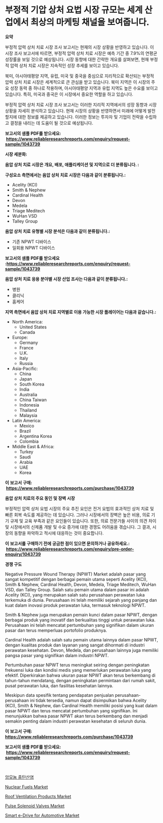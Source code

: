 <p><h1>부정적 기압 상처 요법 시장 규모는 세계 산업에서 최상의 마케팅 채널을 보여줍니다.</h1></p><p><strong>요약</strong></p>
<p><p>부정적 압력 상처 치료 시장 조사 보고서는 현재의 시장 상황을 반영하고 있습니다. 이 시장 조사 보고서에 따르면, 부정적 압력 상처 치료 시장은 예측 기간 중 7.9%의 연평균 성장률을 보일 것으로 예상됩니다. 시장 동향에 대한 간략한 개요를 살펴보면, 현재 부정적 압력 상처 치료 시장은 지속적인 성장 추세를 보이고 있습니다.</p><p>북미, 아시아태평양 지역, 유럽, 미국 및 중국을 중심으로 지리적으로 확산되는 부정적 압력 상처 치료 시장은 세계적으로 큰 관심을 받고 있습니다. 북미 지역은 이 시장의 주요 성장 동력 중 하나로 작용하며, 아시아태평양 지역과 유럽 지역도 높은 수요를 보이고 있습니다. 특히, 미국과 중국은 이 시장에서 중요한 역할을 하고 있습니다.</p><p>부정적 압력 상처 치료 시장 조사 보고서는 이러한 지리적 지역에서의 성장 동향과 시장 상황을 자세히 분석하고 있습니다. 현재 시장의 상황을 반영하면서 미래에 어떻게 발전할지에 대한 정보를 제공하고 있습니다. 이러한 정보는 투자자 및 기업이 전략을 수립하고 결정을 내리는 데 도움이 될 것으로 예상됩니다.</p></p>
<p><strong>보고서의 샘플 PDF를 받으세요: &nbsp;<a href="https://www.reliableresearchreports.com/enquiry/request-sample/1043739">https://www.reliableresearchreports.com/enquiry/request-sample/1043739</a></strong></p>
<p><strong>시장 세분화:</strong></p>
<p><strong> 음압 상처 치료 시장은 개요, 배포, 애플리케이션 및 지역으로 더 분류됩니다. :</strong></p>
<p><strong>구성요소 측면에서는 음압 상처 치료 시장은 다음과 같이 분류됩니다.:</strong></p>
<p><ul><li>Acelity (KCI)</li><li>Smith & Nephew</li><li>Cardinal Health</li><li>Devon</li><li>Medela</li><li>Triage Meditech</li><li>WuHan VSD</li><li>Talley Group</li></ul></p>
<p><strong> 음압 상처 치료 유형별 시장 분석은 다음과 같이 분류됩니다.:</strong></p>
<p><ul><li>기존 NPWT 디바이스</li><li>일회용 NPWT 디바이스</li></ul></p>
<p><strong>보고서의 샘플 PDF를 받으세요 :<a href="https://www.reliableresearchreports.com/enquiry/request-sample/1043739">https://www.reliableresearchreports.com/enquiry/request-sample/1043739</a></strong></p>
<p><strong> 음압 상처 치료 응용 분야별 시장 산업 조사는 다음과 같이 분류됩니다.:</strong></p>
<p><ul><li>병원</li><li>클리닉</li><li>홈케어</li></ul></p>
<p><strong>지역 측면에서 음압 상처 치료 지역별로 이용 가능한 시장 플레이어는 다음과 같습니다.:</strong></p>
<p><ul>
    <li>
        North America:
        <ul>
            <li>United States</li>
            <li>Canada</li>
        </ul>
    </li>
    <li>
        Europe:
        <ul>
            <li>Germany</li>
            <li>France</li>
            <li>U.K.</li>
            <li>Italy</li>
            <li>Russia</li>
        </ul>
    </li>
    <li>
        Asia-Pacific:
        <ul>
            <li>China</li>
            <li>Japan</li>
            <li>South Korea</li>
            <li>India</li>
            <li>Australia</li>
            <li>China Taiwan</li>
            <li>Indonesia</li>
            <li>Thailand</li>
            <li>Malaysia</li>
        </ul>
    </li>
    <li>
        Latin America:
        <ul>
            <li>Mexico</li>
            <li>Brazil</li>
            <li>Argentina Korea</li>
            <li>Colombia</li>
        </ul>
    </li>
    <li>
        Middle East & Africa:
        <ul>
            <li>Turkey</li>
            <li>Saudi</li>
            <li>Arabia</li>
            <li>UAE</li>
            <li>Korea</li>
        </ul>
    </li>
    </ul></p>
<p><strong>이 보고서 구매: &nbsp;<a href="https://www.reliableresearchreports.com/purchase/1043739">https://www.reliableresearchreports.com/purchase/1043739</a></strong></p>
<p><strong>음압 상처 치료의 주요 동인 및 장벽 시장</strong></p>
<p><p>부정적인 압력 상처 요법 시장의 주요 추진 요인은 전거 요법의 효과적인 상처 치료 및 빠른 회복 속도를 제공하는 데 있습니다. 그러나 시장에서의 장벽은 높은 비용, 의료 기기 규제 및 교육 부족과 같은 요인들이 있습니다. 또한, 의료 전문가들 사이의 의견 차이 및 시장에서의 신제품 개발 및 수요 증가에 대한 경쟁도 어려움을 겪습니다. 그 결과, 시장의 동향을 파악하고 적시에 대응하는 것이 중요합니다.</p></p>
<p><strong>이 보고서를 구매하기 전에 궁금한 점이 있으면 문의하거나 공유하세요.: &nbsp;<a href="https://www.reliableresearchreports.com/enquiry/pre-order-enquiry/1043739">https://www.reliableresearchreports.com/enquiry/pre-order-enquiry/1043739</a></strong></p>
<p><strong>경쟁 구도</strong></p>
<p><p>Negative Pressure Wound Therapy (NPWT) Market adalah pasar yang sangat kompetitif dengan berbagai pemain utama seperti Acelity (KCI), Smith & Nephew, Cardinal Health, Devon, Medela, Triage Meditech, WuHan VSD, dan Talley Group. Salah satu pemain utama dalam pasar ini adalah Acelity (KCI), yang merupakan salah satu perusahaan perawatan luka terkemuka di dunia. Perusahaan ini telah memiliki sejarah yang panjang dan kuat dalam inovasi produk perawatan luka, termasuk teknologi NPWT.</p><p>Smith & Nephew juga merupakan pemain kunci dalam pasar NPWT, dengan berbagai produk yang inovatif dan berkualitas tinggi untuk perawatan luka. Perusahaan ini telah mencatat pertumbuhan yang signifikan dalam ukuran pasar dan terus memperluas portofolio produknya.</p><p>Cardinal Health adalah salah satu pemain utama lainnya dalam pasar NPWT, dengan kualitas produk dan layanan yang sangat dihormati di industri perawatan kesehatan. Devon, Medela, dan perusahaan lainnya juga memiliki pangsa pasar yang signifikan dalam industri NPWT.</p><p>Pertumbuhan pasar NPWT terus meningkat seiring dengan peningkatan frekuensi luka dan kondisi medis yang memerlukan perawatan luka yang efektif. Diperkirakan bahwa ukuran pasar NPWT akan terus berkembang di tahun-tahun mendatang, dengan peningkatan permintaan dari rumah sakit, pusat perawatan luka, dan fasilitas kesehatan lainnya.</p><p>Meskipun data spesifik tentang pendapatan penjualan perusahaan-perusahaan ini tidak tersedia, namun dapat disimpulkan bahwa Acelity (KCI), Smith & Nephew, dan Cardinal Health memiliki posisi yang kuat dalam pasar NPWT dan terus mencatat pertumbuhan yang signifikan. Ini menunjukkan bahwa pasar NPWT akan terus berkembang dan menjadi semakin penting dalam industri perawatan kesehatan di seluruh dunia.</p></p>
<p><strong>이 보고서 구매: &nbsp; <a href="https://www.reliableresearchreports.com/purchase/1043739">https://www.reliableresearchreports.com/purchase/1043739</a></strong></p>
<p><strong>보고서의 샘플 PDF를 받으세요: &nbsp;<a href="https://www.reliableresearchreports.com/enquiry/request-sample/1043739">https://www.reliableresearchreports.com/enquiry/request-sample/1043739</a></strong><strong></strong></p>
<p>&nbsp;</p>
<p><p><a href="https://github.com/vsnao330707/Market-Research-Report-List-1/blob/main/1468525188431.md">암모늄 중탄산염</a></p><p><a href="https://view.publitas.com/reportprime-1/nuclear-fuels-market-size-furnishes-valuable-information-encompassing-market-share-market-trends-and-projections-spanning-from-2024-to-2031/">Nuclear Fuels Market</a></p><p><a href="https://issuu.com/reportprime-2/docs/roof-ventilation-products-market-size-2030.pptx">Roof Ventilation Products Market</a></p><p><a href="https://cute-banjo-8ca.notion.site/Pulse-Solenoid-Valves-Market-Dynamics-2024-2031-Also-about-Its-Market-Trends-Projections-and-Oppo-aa20c6e12c8c434d96b735b12909a31f">Pulse Solenoid Valves Market</a></p><p><a href="https://github.com/vimar16th/Market-Research-Report-List-3/blob/main/smart-e-drive-for-automotive-market.md">Smart e-Drive for Automotive Market</a></p></p>